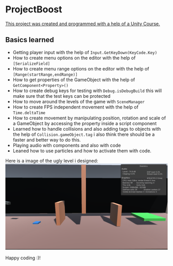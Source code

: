 # ProjectBoost

[This project was created and programmed with a help of a Unity Course.](https://www.udemy.com/course/unitycourse2/)

## Basics learned

* Getting player input with the help of `Input.GetKeyDown(KeyCode.Key)`
* How to create menu options on the editor with the help of `[SerializeField]`
* How to create menu range options on the editor with the help of `[Range(startRange,endRange)]`
* How to get properties of the GameObject with the help of `GetComponent<Property>()`
* How to create debug keys for testing with `Debug.isDebugBuild` this will make sure that the test keys can be protected
* How to move around the levels of the game with `SceneManager`
* How to create FPS independent movement with the help of `Time.deltaTime`
* How to create movement by manipulating position, rotation and scale of a GameObject by accessing the property inside a script component
* Learned how to handle collisions and also adding tags to objects with the help of `Collision.gameObject.tag` i also think there should be a faster and better way to do this.
* Playing audio with components and also with code
* Leaned how to use particles and how to activate them with code.

Here is a image of the ugly level i designed:
![alt text](https://github.com/Ninhow/ProjectBoost/blob/main/Level_image.png "Level 2 of my ugly game")

Happy coding :)!
